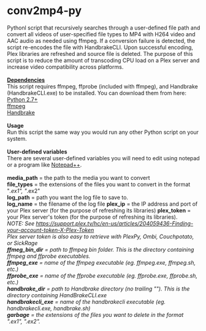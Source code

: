 # conv2mp4-py
Pythonl script that recursively searches through a user-defined file path and convert all videos of user-specified  file types to MP4 with H264 video and AAC audio as needed using ffmpeg. If a conversion failure is detected, the script re-encodes the file with HandbrakeCLI. Upon successful encoding, Plex libraries are refreshed and source file is deleted.  The purpose of this script is to reduce the amount of transcoding CPU load on a Plex server and increase video compatibility across platforms.<br><br>
<b><u>Dependencies</u></b><br>
This script requires ffmpeg, ffprobe (included with ffmpeg), and Handbrake (HandbrakeCLI.exe) to be installed. You can download them from here:<br>
<a href="https://www.python.org/downloads/">Python 2.7+</a><br>
<a href="https://ffmpeg.org/download.html">ffmpeg</a><br>
<a href="https://handbrake.fr/downloads.php">Handbrake</a><br><br>
<b>Usage</b><br>
Run this script the same way you would run any other Python script on your system.<br><br>
<b>User-defined variables</b><br>
There are several user-defined variables you will need to edit using notepad or a program like <a href="https://notepad-plus-plus.org/download/v6.9.2.html">Notepad++</a>.<br><br>
<b>media_path</b> = the path to the media you want to convert<br>
<b>file_types</b> = the extensions of the files you want to convert in the format "*.ex1", "*.ex2"<br>
<b>log_path</b> = path you want the log file to save to.<br>
<b>log_name</b> = the filename of the log file
<b>plex_ip</b> = the IP address and port of your Plex server (for the purpose of refreshing its libraries)
<b>plex_token</b> = your Plex server's token (for the purpose of refreshing its libraries).<br>
<i>NOTE: See https://support.plex.tv/hc/en-us/articles/204059436-Finding-your-account-token-X-Plex-Token<br>
Plex server token is also easy to retrieve with PlexPy, Ombi, Couchpotato, or SickRage<br>
<b>ffmeg_bin_dir</b> = path to ffmpeg bin folder. This is the directory containing ffmpeg and ffprobe executables.<br> 
<b>ffmpeg_exe</b> = name of the ffmpeg executable (eg. ffmpeg.exe, ffmpeg.sh, etc.)<br>
<b>ffprobe_exe</b> = name of the ffprobe executable (eg. ffprobe.exe, ffprobe.sh, etc.)<br>
<b>handbrake_dir</b> = path to Handbrake directory (no trailing "\"). This is the directory containing HandBrakeCLI.exe<br>
<b>handbrakecli_exe</b> = name of the handbrakecli executable (eg. handbrakecli.exe, handbrake.sh)<br>
<b>garbage</b> = the extensions of the files you want to delete in the format "*.ex1", "*.ex2".<br>
